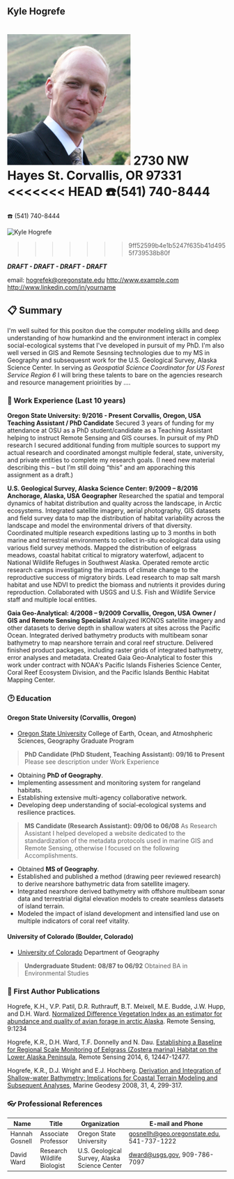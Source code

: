 ## Kyle Hogrefe
![](img/Kyle_HeadShot.PNG)
2730 NW Hayes St.
Corvallis, OR 97331
<<<<<<< HEAD
:telephone:(541) 740-8444
=======
:telephone: (541) 740-8444  

![Kyle Hogrefe](https://github.com/hogrefek/hogrefek.github.io/img/Kyle_HeadShot.PNG)
>>>>>>> 9ff52599b4e1b5247f635b41d4955f739538b80f

**_DRAFT - DRAFT - DRAFT - DRAFT_**

email: hogrefek@oregonstate.edu
http://www.example.com
http://www.linkedin.com/in/yourname

## :clipboard: Summary
I'm well suited for this positon due the computer modeling skills and deep understanding of how humankind and the environment interact in complex social-ecological systems that I've developed in pursuit of my PhD.  I'm also well versed in GIS and Remote Sesnsing technologies due to my MS in Geography and subsequesnt work for the U.S. Geological Survey, Alaska Science Center.  In serving as _Geospatial Science Coordinator for US Forest Service Region 6_ I will bring these talents to bare on the agencies research and resource management prioirities by ....

### :muscle: Work Experience (Last 10 years)

__Oregon State University: 9/2016 - Present__
__Corvallis, Oregon, USA__
__Teaching Assistant / PhD Candidate__
Secured 3 years of funding for my attendance at OSU as a PhD student/candidate as a Teaching Assistant helping to instruct Remote Sensing and GIS courses.  In pursuit of my PhD research I secured additional funding from multiple sources to support my actual research and coordinated amongst multiple federal, state, university, and private entities to complete my research goals.
(I need new material describing this – but I’m still doing “this” and am apporaching this assignment as a draft.)

__U.S. Geological Survey, Alaska Science Center: 9/2009 – 8/2016__
__Anchorage, Alaska, USA__
__Geographer__
Researched the spatial and temporal dynamics of habitat distribution and quality across the landscape, in Arctic ecosystems. Integrated satellite imagery, aerial photography, GIS datasets and field survey data to map the distribution of habitat variability across the landscape and model the environmental drivers of that diversity. Coordinated multiple research expeditions lasting up to 3 months in both marine and terrestrial environments to collect in-situ ecological data using various field survey methods. Mapped the distribution of eelgrass meadows, coastal habitat critical to migratory waterfowl, adjacent to National Wildlife Refuges in Southwest Alaska. Operated remote arctic research camps investigating the impacts of climate change to the reproductive success of migratory birds. Lead research to map salt marsh habitat and use NDVI to predict the biomass and nutrients it provides during reproduction. Collaborated with USGS and U.S. Fish and Wildlife Service staff and multiple local entities.

__Gaia Geo-Analytical: 4/2008 – 9/2009__
__Corvallis, Oregon, USA__
__Owner / GIS and Remote Sensing Specialist__
Analyzed IKONOS satellite imagery and other datasets to derive depth in shallow waters at sites across the Pacific Ocean. Integrated derived bathymetry products with multibeam sonar bathymetry to map nearshore terrain and coral reef structure. Delivered finished product packages, including raster grids of integrated bathymetry, error analyses and metadata. Created Gaia Geo-Analytical to foster this work under contract with NOAA's Pacific Islands Fisheries Science Center, Coral Reef Ecosystem Division, and the Pacific Islands Benthic Habitat Mapping Center.

### :clock2: Education
#### Oregon State University (Corvallis, Oregon)

* [Oregon State University][OregonStateUniversity]
  College of Earth, Ocean, and Atmoshpheric Sciences, Geography Graduate Program
> __PhD Candidate (PhD Student, Teaching Assistant): 09/16 to Present__
  Please see description under Work Experience

- Obtaining **PhD of Geography**.
- Implementing assessment and monitoring system for rangeland habitats.
- Establishing extensive multi-agency collaborative network.
- Developing deep understanding of social-ecological systems and resilience practices.

>__MS Candidate (Research Assistant): 09/06 to 06/08__
 As Research Assistant I helped developed a website dedicated to the standardization of the metadata protocols used in marine GIS and Remote Sensing, otherwise I focused on the following Accomplishments.

- Obtained **MS of Geography**.
- Established and published a method (drawing peer reviewed research) to derive nearshore bathymetric data from satellite imagery.
- Integrated nearshore derived bathymetry with offshore multibeam sonar data and terrestrial digital elevation models to create seamless datasets of island terrain.
- Modeled the impact of island development and intensified land use on multiple indicators of coral reef vitality.

#### University of Colorado (Boulder, Colorado)
* [University of Colorado][UninversityOfColorado]
Department of Geography

> __Undergraduate Student: 08/87 to 06/92__
Obtained BA in Environmental Studies

### :page_with_curl: First Author Publications
Hogrefe, K.H., V.P. Patil, D.R. Ruthrauff, B.T. Meixell, M.E. Budde, J.W. Hupp, and D.H. Ward. [Normalized Difference Vegetation Index as an estimator for abundance and quality of avian forage in arctic Alaska][NDVI_Forage]. Remote Sensing, 9:1234

Hogrefe, K.R., D.H. Ward, T.F. Donnelly and N. Dau. [Establishing a Baseline for Regional Scale Monitoring of Eelgrass (Zostera marina) Habitat on the Lower Alaska Peninsula][Eelgrass_Monitoring], Remote Sensing 2014, 6, 12447-12477.

Hogrefe, K.R., D.J. Wright and E.J. Hochberg. [Derivation and Integration of Shallow-water Bathymetry: Implications for Coastal Terrain Modeling and Subsequent Analyses][Derived_Bathymetry], Marine Geodesy 2008, 31, 4, 299-317.

### :eyeglasses: Professional References
Name | Title | Organization | E-mail and Phone
-----|-------|--------------|---------
Hannah Gosnell |Associate Professor|Oregon State University|gosnellh@geo.oregonstate.edu, 541-737-1222
David Ward|Research Wildlife Biologist|U.S. Geological Survey, Alaska Science Center|dward@usgs.gov, 909-786-7097


[OregonStateUniversity]: http://ceoas.oregonstate.edu/academics/geography/
[UninversityOfColorado]: https://www.colorado.edu/academics/programs/geography
[NDVI_Forage]: https://www.mdpi.com/2072-4292/9/12/1234
[Eelgrass_Monitoring]: https://www.mdpi.com/2072-4292/6/12/12447
[Derived_Bathymetry]: https://www.researchgate.net/publication/228647442_Derivation_and_Integration_of_Shallow-Water_Bathymetry_Implications_for_Coastal_Terrain_Modeling_and_Subsequent_Analyses
